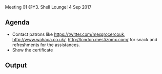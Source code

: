 Meeting 01  @Y3. Shell Lounge!
4 Sep 2017


## Agenda

* Contact patrons like https://twitter.com/mexgrocercouk, http://www.wahaca.co.uk/, http://london.mestizomx.com/
for snack and refreshments for the assistances.
* Show the certificate 

## Output
